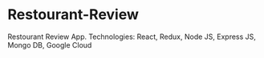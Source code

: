 # Restourant-Review

Restourant Review App.
Technologies: React, Redux, Node JS, Express JS, Mongo DB, Google Cloud
